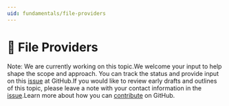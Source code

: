 ```yaml
---
uid: fundamentals/file-providers
---
```

  # 🔧 File Providers

Note: We are currently working on this topic.We welcome your input to help shape the scope and approach. You can track the status and provide input on this [issue](https://github.com/aspnet/Docs/issues/206) at GitHub.If you would like to review early drafts and outlines of this topic, please leave a note with your contact information in the [issue](https://github.com/aspnet/Docs/issues/206).Learn more about how you can [contribute](https://github.com/aspnet/Docs/blob/master/CONTRIBUTING.md) on GitHub.
